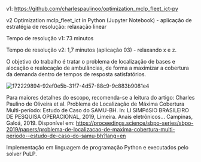 v1: https://github.com/charlespaulinoo/optimization_mclp_fleet_ict-py

v2 Optimization mclp_fleet_ict in Python (Jupyter Notebook) - aplicação de estratégia de resolução: relaxação linear

Tempo de resolução v1: 73 minutos

Tempo de resolução v2: 1,7 minutos (aplicação 03) - relaxando x e z.

O objetivo do trabalho é tratar o problema de localização de bases e alocação e realocação de ambulâncias, de forma a maximizar a cobertura da demanda dentro de tempos de resposta satisfatórios.

![172229894-92ef0e5b-31f7-4d57-88c9-9c883b9081e4](https://github.com/charlespaulinoo/optimization_mclp_fleet_ict-py_v2/assets/105465851/7d3d78d4-a6da-4674-96bb-c7ac4c3a670a)


Para maiores detalhes do escopo, recomenda-se a leitura do artigo: Charles Paulino de Oliveira et al. Problema de Localização de Máxima Cobertura Multi-período: Estudo de Caso do SAMU-BH. In: LI SIMPóSIO BRASILEIRO DE PESQUISA OPERACIONAL, 2019, Limeira. Anais eletrônicos... Campinas, Galoá, 2019. Disponível em: https://proceedings.science/sbpo-series/sbpo-2019/papers/problema-de-localizacao-de-maxima-cobertura-multi-periodo--estudo-de-caso-do-samu-bh?lang=en

Implementação em linguagem de programação Python e executados pelo solver PuLP.
